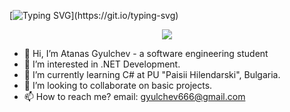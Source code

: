 [![Typing SVG](https://readme-typing-svg.demolab.com?font=Fira+Code&pause=1000&color=F7627D&random=false&width=435&lines=Hi%2C+I%E2%80%99m+Atanas+Gyulchev!;I%E2%80%99m+a+software+engineering+student.)](https://git.io/typing-svg)



<p align="center">
  <a href="https://skillicons.dev">
    <img src="https://skillicons.dev/icons?i=dotnet,cs,html,css,git,github,mysql" />
  </a>
</p>

- 👋 Hi, I’m Atanas Gyulchev - a software engineering student
- 👀 I’m interested in .NET Development.
- 🌱 I’m currently learning C# at PU "Paisii Hilendarski", Bulgaria.
- 💞️ I’m looking to collaborate on basic projects.
- 📫 How to reach me?
      email: gyulchev666@gmail.com

<!---
AtanasG6/AtanasG6 is a ✨ special ✨ repository because its `README.md` (this file) appears on your GitHub profile.
You can click the Preview link to take a look at your changes.
--->
